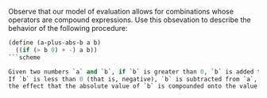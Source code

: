 Observe that our model of evaluation allows for combinations whose operators
are compound expressions. Use this obsevation to describe the behavior of the
following procedure:

```scheme
(define (a-plus-abs-b a b)
  ((if (> b 0) + -) a b))
```scheme

Given two numbers `a` and `b`, if `b` is greater than 0, `b` is added to `a`.
If `b` is less than 0 (that is, negative), `b` is subtracted from `a`, giving
the effect that the absolute value of `b` is compounded onto the value of `a`.
